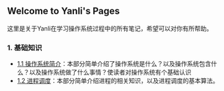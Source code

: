## Welcome to Yanli's Pages

这里是关于Yanli在学习操作系统过程中的所有笔记，希望可以对你有所帮助。


### 1. 基础知识

- [1.1 操作系统简介](./OS/BasicKnowledge/1.Introduction/1.Introduction.md)：本部分简单介绍了操作系统是什么？以及操作系统包含什么？以及操作系统做了什么事情？使读者对操作系统有个基础认识
- [1.2 进程调度](./OS/BasicKnowledge/2.ProcessManage/2-1.Concept/2-1.Concept.md)：本部分简单介绍进程的相关知识，以及进程调度的基本算法。